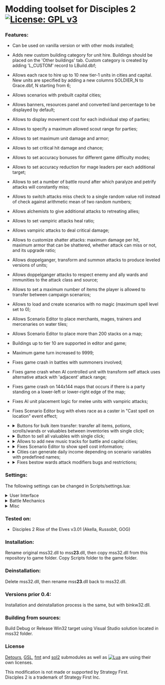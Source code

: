 # Modding toolset for Disciples 2 [![License: GPL v3](https://img.shields.io/badge/License-GPL%20v3-blue.svg)](https://www.gnu.org/licenses/gpl-3.0)

### Features:
- Can be used on vanilla version or with other mods installed;
- Adds new custom building category for unit hire.
  Buildings should be placed on the 'Other buildings' tab.
  Custom category is created by adding 'L\_CUSTOM' record to LBuild.dbf;
- Allows each race to hire up to 10 new tier-1 units in cities and capital.<br />
  New units are specified by adding a new columns SOLDIER\_N to Grace.dbf, N starting from 6;
- Allows scenarios with prebuilt capital cities;
- Allows banners, resources panel and converted land percentage to be displayed by default;
- Allows to display movement cost for each individual step of parties;
- Allows to specify a maximum allowed scout range for parties; 
- Allows to set maximum unit damage and armor;
- Allows to set critical hit damage and chance;
- Allows to set accuracy bonuses for different game difficulty modes;
- Allows to set accuracy reduction for mage leaders per each additional target;
- Allows to set a number of battle round after which paralyze and petrify attacks will constantly miss;
- Allows to switch attacks miss check to a single random value roll instead of check against arithmetic mean of two random numbers;
- Allows alchemists to give additional attacks to retreating allies;
- Allows to set vampiric attacks heal ratio;
- Allows vampiric attacks to deal critical damage;
- Allows to customize shatter attacks: maximum damage per hit, maximum armor that can be shattered, whether attack can miss or not, and its upgrade ratio;
- Allows doppelganger, transform and summon attacks to produce leveled versions of units;
- Allows doppelganger attacks to respect enemy and ally wards and immunities to the attack class and source;
- Allows to set a maximum number of items the player is allowed to transfer between campaign scenarios;
- Allows to load and create scenarios with no magic (maximum spell level set to 0);
- Allows Scenario Editor to place merchants, mages, trainers and mercenaries on water tiles;
- Allows Scenario Editor to place more than 200 stacks on a map;
- Buildings up to tier 10 are supported in editor and game;
- Maximum game turn increased to 9999;
- Fixes game crash in battles with summoners involved;
- Fixes game crash when AI controlled unit with transform self attack uses alternative attack with 'adjacent' attack range;
- Fixes game crash on 144x144 maps that occurs if there is a party standing on a lower-left or lower-right edge of the map;
- Fixes AI unit placement logic for melee units with vampiric attacks;
- Fixes Scenario Editor bug with elves race as a caster in "Cast spell on location" event effect;
- <details>
  <summary>Buttons for bulk item transfer: transfer all items, potions, scrolls/wands or valuables between inventories with single click;</summary>

  Add buttons with predefined names to DLG\_CITY\_STACK, DLG\_EXCHANGE or DLG\_PICKUP\_DROP dialogs in Interf.dlg file.
  Every button is optional and can be ignored.
  Buttons and their meaning:
    - Transfer all items to the left inventory: BTN\_TRANSF\_L\_ALL;
    - Transfer all items to the right inventory: BTN\_TRANSF\_R\_ALL;
    - Transfer all potions to the left: BTN\_TRANSF\_L\_POTIONS;
    - Transfer all potions to the right: BTN\_TRANSF\_R\_POTIONS;
    - Transfer all scrolls and wands to the left: BTN\_TRANSF\_L\_SPELLS;
    - Transfer all scrolls and wands to the right: BTN\_TRANSF\_R\_SPELLS;
    - Transfer all valuables to the left: BTN\_TRANSF\_L\_VALUABLES;
    - Transfer all valuables to the right: BTN\_TRANSF\_R\_VALUABLES;

  Example of button description in Interf.dlg:
  ```
  BUTTON    BTN_TRANSF_L_ALL,342,424,385,459,DLG_EXCHANGE_RETURN_D,DLG_EXCHANGE_RETURN_H,DLG_EXCHANGE_RETURN_C,DLG_EXCHANGE_RETURN_D,"Transfer all items to left",0
  ```
  </details>
- <details>
  <summary>Button to sell all valuables with single click;</summary>

  Add sell confirmation text to TApp.dbf with id X015TA0001. Text must contain keyword '%PRICE%' in it.
  In case of missing text, stub message in english will be shown.

  Example of confirmation text:
  ```
  Do you want to sell all valuables? Revenue will be:\n%PRICE%
  ```

  Add button with name BTN\_SELL\_ALL\_VALUABLES to DLG\_MERCHANT in Interf.dlg file.
  Button is optional.

  Example of button description in Interf.dlg:
  ```
  BUTTON	BTN_SELL_ALL_VALUABLES,417,425,460,460,DLG_CITY_STACK_RETURN_D,DLG_CITY_STACK_RETURN_H,DLG_CITY_STACK_RETURN_C,DLG_CITY_STACK_RETURN_D,"Sell all valuables",0
  ```
  </details>
- <details>
  <summary>Allows to add new music tracks for battle and capital cities;</summary>

  New music tracks name format follows original game naming convention.    
  WAV tracks in Music folder containing 'battle' as part of their names will be played during battle.    
  WAV tracks in Music folder containing '<humn/dwrf/unde/here/elf>trk' as part of their names will be played in capital city window with accordance to race.

  Examples:
    - battle10.wav - new music track for battle
    - humntrk4.wav - new music track for Empire
    - heretrk15.wav - new music track for Legions of the Damned    
  </details>
- <details>
    <summary>Fixes Scenario Editor to show spell cost information;</summary>

    Make sure the corresponding lines of DLG\_R\_C\_SPELL in ScenEdit.dlg are changed as described below.

    Add 'X160TA0005' to fix elven mana name tooltip:
    ```
    IMAGE	IMG_BLUE,303,257,343,291,_RESOURCES_GREENM_B,"X160TA0005"
    ```
    Change resource names between IMG\_JAUNE and IMG\_ORANGE:
    ```
    IMAGE	IMG_JAUNE,163,257,203,291,_RESOURCES_BLACKM_B,"X100TA0098"
    IMAGE	IMG_ORANGE,28,257,68,291,_RESOURCES_BLUEM_B,"X100TA0096"
    ```
  </details>
- <details>
    <summary>Cities can generate daily income depending on scenario variables with predefined names;</summary>

    Scenario variables with predefined names are checked each turn and affect income, excluding neutrals race.
    Variables can be changed by events as any others.

    Variables that affect all races:

      - TIER_0_CITY_INCOME - income from capital city;
      - TIER_N_CITY_INCOME - income from tier N city, N = [1 : 5];
    Variables that affect specific race:

      - EMPIRE_TIER_0_CITY_INCOME - income from capital city for Empire only;
      - EMPIRE_TIER_N_CITY_INCOME - income from tier N city for Empire only, N = [1 : 5];
      - LEGIONS .. - income for Legions of the Damned only;
      - CLANS .. - Mountain Clans;
      - HORDES .. - Undead Hordes;
      - ELVES .. - Elven Alliance;
  </details>
- <details>
  <summary>Fixes bestow wards attack modifiers bugs and restrictions;</summary>

  - Fixes wards becoming permanent when more than 8 modifiers are applied simultaneously;
  - Fixes wards becoming permanent on warded unit transformation;
  - Fixes disappearing of modifiers applied on first attack of double attack;
  - Fixes attack source wards being reset incorrectly if its modifier also contains hp, regen or armor element;
  - Fixes attack class wards not being reset preventing it from being reapplied during battle;
  - Fixes incorrect handling of existing unit immunities;
  - Allows bestow wards attack to apply modifiers even if there are no source wards among them;
  - Allows to target unit with a secondary attack even if there are no modifiers that can be applied;
  - Allows to heal and apply modifier effect at once. Set QTY\_HEAL > 0 in GAttacks.dbf and HEAL in GDynUpgr.dbf:
    - Allows to heal retreating allies in main or alternative attack;
    - Allows to heal allies when battle ends, same as ordinary heal;
  - Allows to use revive as a secondary attack;
  </details>

### Settings:
The following settings can be changed in Scripts/settings.lua:
<details>
<summary>User Interface</summary>

- "showBanners=(true/false)" toggles showing of banners by default;
- "showResources=(true/false)" toggles showing of resources panel by default;
- "showLandConverted=(true/false)" toggles showing of converted land percentage instead of minimap by default;
- "movementCost" allows to display movement cost for each individual step of parties:
  - "show=(true/false)" toggles displaying of movement cost;
  - "textColor" specifies a color (RGB) of the text:
    - "r=\[0 : 255\]";
    - "g=\[0 : 255\]";
    - "b=\[0 : 255\]";
  - "outlineColor" specifies a color (RGB) of the text outline:
    - "r=\[0 : 255\]";
    - "g=\[0 : 255\]";
    - "b=\[0 : 255\]";
</details>
<details>
<summary>Battle Mechanics</summary>

- "unitMaxDamage=\[300 : (2^31 - 1)\]" changes maximum unit damage per attack;
- "unitMaxArmor=\[70: 100\]" changes maximum combined unit armor;
- "shatteredArmorMax=\[0 : 100\]" changes total armor shatter damage;
- "shatterDamageMax=\[0 : 100\]" changes maximum armor shatter damage per attack;
- "shatterDamageUpgradeRatio=\[0 : 255\]" sets a percentage of damage upgrade value that shatter attack receives when a units levels up;
- "allowShatterAttackToMiss=(true/false)" changes whether shatter attacks can miss or not;
- "criticalHitDamage=\[0 : 255\]" changes the percentage damage of critical hit;
- "criticalHitChance=\[0 : 100\]" changes the percentage chance of critical hit;
- "drainAttackHeal=\[-(2^31 - 1) : (2^31 - 1)\]" changes percentage of L\_DRAIN attacks damage used as heal;
- "drainOverflowHeal=\[-(2^31 - 1) : (2^31 - 1)\]" changes percentage of L\_DRAIN\_OVERFLOW attacks damage used as heal;
- "doppelgangerRespectsEnemyImmunity=(true/false)" sets whether doppelganger attack checks for enemy ward/immunity to the attack class and source;
- "doppelgangerRespectsAllyImmunity=(true/false)" sets whether doppelganger attack checks for ally ward/immunity to the attack class and source;
- "leveledDoppelgangerAttack=(true/false)" changes doppelganger attacks to copy units using with respect to their level using 'doppelganger.lua' script;
- "leveledTransformSelfAttack=(true/false)" changes transform self attacks to compute transformed unit level using 'transformSelf.lua' script;
- "leveledSummonAttack=(true/false)" changes summon attacks to compute summoned units levels using 'summon.lua' script;
- "unrestrictedBestowWards=(true/false)" fixes bestow wards attack modifiers bugs and restrictions, see more details under Features section;
- "disableAllowedRoundMax=\[1 : (2^31 - 1)\]" sets a number of battle round after which paralyze and petrify attacks will constantly miss;
- "missChanceSingleRoll=(true/false)" if true, switches attacks miss check to a single random value roll instead of check against arithmetic mean of two random numbers;
- "mageLeaderAccuracyReduction=\[0 : 100\]" allows to set accuracy reduction for mage leaders per each additional target;
- "aiAccuracyBonus" allows to configure AI accuracy in battle for different game difficulty modes:
  - "easy=\[-127 : 127\]";
  - "average=\[-127 : 127\]";
  - "hard=\[-127 : 127\]";
  - "veryHard=\[-127 : 127\]";
  - "absolute=(true/false)" determines how accuracy bonuses are treated - as absolute or percentage values;
</details>
<details>
<summary>Misc</summary>

  - "preserveCapitalBuildings=(true/false)" allows scenarios with prebuilt capital cities;
  - "carryOverItemsMax=\[0 : (2^31 - 1)\]" changes maximum number of items the player is allowed to transfer between campaign scenarios;
  - "stackMaxScoutRange=\[7 : 100\]" changes maximum allowed scout range for parties; 
  - "debugHooks=(true/false)" create mss32 proxy dll log files with debug info;
</details>

### Tested on:
- Disciples 2 Rise of the Elves v3.01 (Akella, Russobit, GOG)

### Installation:
Rename original mss32.dll to mss**23**.dll, then copy mss32.dll from this repository to game folder.
Copy Scripts folder to the game folder.

### Deinstallation:
Delete mss32.dll, then rename mss**23**.dll back to mss32.dll.

### Versions prior 0.4:
Installation and deinstallation process is the same, but with binkw32.dll.

### Building from sources:
Build Debug or Release Win32 target using Visual Studio solution located in mss32 folder. 

### License
[Detours](https://github.com/microsoft/Detours), [GSL](https://github.com/microsoft/GSL), [fmt](https://github.com/fmtlib/fmt) and [sol2](https://github.com/ThePhD/sol2) submodules as well as [![Lua](https://www.andreas-rozek.de/Lua/Lua-Logo_64x64.png)](http://www.lua.org/license.html) are using their own licenses.


This modification is not made or supported by Strategy First.<br />
Disciples 2 is a trademark of Strategy First Inc.

